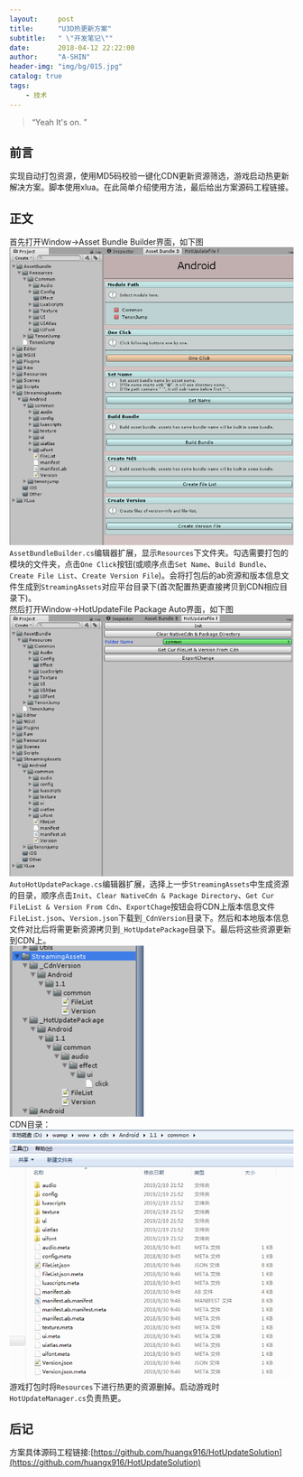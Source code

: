 ```yaml
---
layout:     post
title:      "U3D热更新方案"
subtitle:   " \"开发笔记\""
date:       2018-04-12 22:22:00
author:     "A-SHIN"
header-img: "img/bg/015.jpg"
catalog: true
tags:
    - 技术
---
```


> “Yeah It's on. ”

## 前言
实现自动打包资源，使用MD5码校验一键化CDN更新资源筛选，游戏启动热更新解决方案。脚本使用xlua。在此简单介绍使用方法，最后给出方案源码工程链接。
## 正文  
首先打开Window->Asset Bundle Builder界面，如下图
<img class="shadow" src="/img/in-post/hotupdate/1.png" width="720">
`AssetBundleBuilder.cs`编辑器扩展，显示`Resources`下文件夹。勾选需要打包的模块的文件夹，点击`One Click`按钮(或顺序点击`Set Name`、`Build Bundle`、`Create File List`、`Create Version File`)。会将打包后的ab资源和版本信息文件生成到`StreamingAssets`对应平台目录下(首次配置热更直接拷贝到CDN相应目录下)。  
然后打开Window->HotUpdateFile Package Auto界面，如下图
<img class="shadow" src="/img/in-post/hotupdate/2.png" width="725">  
`AutoHotUpdatePackage.cs`编辑器扩展，选择上一步`StreamingAssets`中生成资源的目录，顺序点击`Init`、`Clear NativeCdn & Package Directory`、`Get Cur FileList & Version From Cdn`、`ExportChage`按钮会将CDN上版本信息文件`FileList.json`、`Version.json`下载到`_CdnVersion`目录下。然后和本地版本信息文件对比后将需更新资源拷贝到`_HotUpdatePackage`目录下。最后将这些资源更新到CDN上。  
<img class="shadow" src="/img/in-post/hotupdate/4.png" width="238">  
CDN目录：
<img class="shadow" src="/img/in-post/hotupdate/3.png" width="673">  
游戏打包时将`Resources`下进行热更的资源删掉。启动游戏时`HotUpdateManager.cs`负责热更。
## 后记
方案具体源码工程链接:[https://github.com/huangx916/HotUpdateSolution](https://github.com/huangx916/HotUpdateSolution)